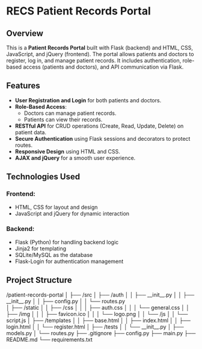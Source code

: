 # RECS Patient Records Portal

## Overview

This is a **Patient Records Portal** built with Flask (backend) and HTML, CSS, JavaScript, and jQuery (frontend). The portal allows patients and doctors to register, log in, and manage patient records. It includes authentication, role-based access (patients and doctors), and API communication via Flask.

## Features

- **User Registration and Login** for both patients and doctors.
- **Role-Based Access**:
  - Doctors can manage patient records.
  - Patients can view their records.
- **RESTful API** for CRUD operations (Create, Read, Update, Delete) on patient data.
- **Secure Authentication** using Flask sessions and decorators to protect routes.
- **Responsive Design** using HTML and CSS.
- **AJAX and jQuery** for a smooth user experience.

## Technologies Used

### Frontend:

- HTML, CSS for layout and design
- JavaScript and jQuery for dynamic interaction

### Backend:

- Flask (Python) for handling backend logic
- Jinja2 for templating
- SQLite/MySQL as the database
- Flask-Login for authentication management

## Project Structure

/patient-records-portal
│
├── /src
│ ├── /auth
│ │ ├── \_\_init\_\_.py
│ │ ├── \_\_init\_\_.py
│ │ ├── config.py
│ │ └── routes.py  
│ ├── /static
│ │ ├── /css
│ │ │ ├── auth.css
│ │ │ └── general.css
│ │ ├── /img
│ │ │ ├── favicon.ico
│ │ │ └── logo.png
│ │ └── /js
│ │ └── script.js
│ ├── /templates
│ │ ├── base.html
│ │ ├── index.html
│ │ ├── login.html
│ │ └── register.html
│ ├── /tests
│ │ └── \_\_init\_\_.py
│ ├── models.py
│ └── routes.py
├── .gitignore
├── config.py
├── main.py
├── README.md
└── requirements.txt
